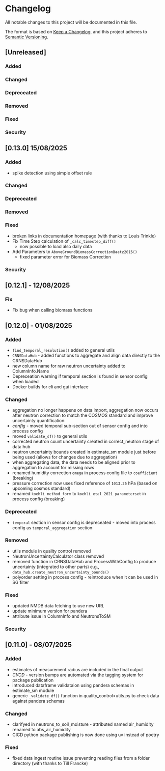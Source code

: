 # Changelog

All notable changes to this project will be documented in this file.

The format is based on [Keep a Changelog](https://keepachangelog.com/en/1.1.0/),
and this project adheres to [Semantic Versioning](https://semver.org/spec/v2.0.0.html).

## [Unreleased]

### Added

### Changed

### Depreceated

### Removed

### Fixed

### Security


## [0.13.0] 15/08/2025

### Added

- spike detection using simple offset rule 

### Changed

### Depreceated

### Removed

### Fixed

- broken links in documentation homepage (with thanks to Louis Trinkle)
- Fix Time Step calculation of `_calc_timestep_diff()`
    - now possible to load also daily data
- Add Parameters to `AboveGroundBiomassCorrectionBaatz2015()`
    - fixed parameter error for Biomass Correction

### Security


## [0.12.1] - 12/08/2025

### Fix

- Fix bug when calling biomass functions

## [0.12.0] - 01/08/2025


### Added

- `find_temporal_resolution()` added to general utils
- `CRNSDataHub` - added functions to aggregate and align data directly to the CRNSDataHub
- new column name for raw neutron uncertainty added to ColumnInfo.Name
- Depreceation warning if temporal section is found in sensor config when loaded
- Docker builds for cli and gui interface

### Changed

- aggregation no longer happens on data import, aggregation now occurs after neutron correction to match the COSMOS standard and improve uncertainty quantification
- *config* - moved temporal sub-section out of sensor config and into process config
- moved `validate_df()` to general utils
- corrected neutron count uncertainty created in correct_neutron stage of data hub
- neutron uncertainty bounds created in estimate_sm module just before being used (allows for changes due to aggregation)
- when aggregating data, the data needs to be aligned prior to aggregation to account for missing rows
- renamed humidity correction `omega` in process config file to `coefficient` (breaking)
- pressure correction now uses fixed reference of `1013.25` hPa (based on upcoming cosmos standard)
- renamed `koehli_method_form` to `koehli_etal_2021_parameterset` in process config (breaking)

### Depreceated

- `temporal` section in sensor config is depreceated - moved into process config as `temporal_aggregation` section

### Removed

- utils module in quality control removed
- NeutronUncertaintyCalculator class removed
- removed function in CRNSDataHub and ProcessWithConfig to produce uncertainty (integrated to other parts) e.g., `data_hub.create_neutron_uncertainty_bounds()` 
- polyorder setting in process config - reintroduce when it can be used in SG filter

### Fixed

- updated NMDB data fetching to use new URL
- update minimum version for pandera
- attribute issue in ColumnInfo and NeutronsToSM

### Security


## [0.11.0] - 08/07/2025

### Added

- estimates of measurement radius are included in the final output
- *CI/CD* - version bumps are automated via the tagging system for package publication
- introduced dataframe validataion using pandera schemas in estimate_sm module
- generic `_validate_df()` function in quality_control>utils.py to check data against pandera schemas

### Changed

- clarifyed in neutrons_to_soil_moisture - attributed named air_humidity renamed to abs_air_humidity
- CICD python package publishing is now done using uv instead of poetry


### Fixed

- fixed data ingest routine issue preventing reading files from a folder directory (with thanks to Till Francke)


